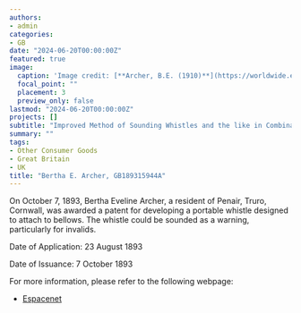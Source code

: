```yaml
---
authors:
- admin
categories:
- GB
date: "2024-06-20T00:00:00Z"
featured: true
image:
  caption: 'Image credit: [**Archer, B.E. (1910)**](https://worldwide.espacenet.com/patent/search/family/035242503/publication/GB189315944A?q=pn%3DGB189315944A)'
  focal_point: ""
  placement: 3
  preview_only: false
lastmod: "2024-06-20T00:00:00Z"
projects: []
subtitle: "Improved Method of Sounding Whistles and the like in Combination with Bellows."
summary: ""
tags:
- Other Consumer Goods
- Great Britain
- UK
title: "Bertha E. Archer, GB189315944A"
---
```

On October 7, 1893, Bertha Eveline Archer, a resident of Penair, Truro, Cornwall, was awarded a patent for developing a portable whistle designed to attach to bellows. The whistle could be sounded as a warning, particularly for invalids.     

Date of Application: 23 August 1893 

Date of Issuance: 7 October 1893

For more information, please refer to the following webpage: 

- [Espacenet](https://worldwide.espacenet.com/patent/search/family/035242503/publication/GB189315944A?q=pn%3DGB189315944A)